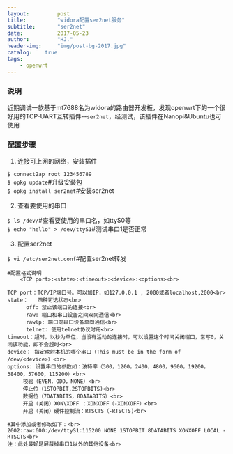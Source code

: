 ```yaml
---
layout:         post
title:          "widora配置ser2net服务"
subtitle:       "ser2net"
date:           2017-05-23 
author:         "HJ."
header-img:     "img/post-bg-2017.jpg"
catalog:    true
tags:
    - openwrt
---
```


### 说明

近期调试一款基于mt7688名为widora的路由器开发板，发现openwrt下的一个很好用的TCP-UART互转插件--`ser2net`，经测试，该插件在Nanopi&Ubuntu也可使用

### 配置步骤

1. 连接可上网的网络，安装插件

`$ connect2ap root 123456789`   
`$ opkg update`#升级安装包  
`$ opkg install ser2net`#安装ser2net 

2. 查看要使用的串口

`$ ls /dev/`#查看要使用的串口名，如ttyS0等 <br>`$ echo "hello" > /dev/ttyS1`#测试串口1是否正常		

3. 配置ser2net

`$ vi /etc/ser2net.conf`#配置ser2net转发	

```
#配置格式说明
	<TCP port>:<state>:<timeout>:<device>:<options><br>

TCP port：TCP/IP端口号。可以加IP，如127.0.0.1 , 2000或者localhost,2000<br>
state：   四种可选状态<br>
	  off: 禁止该端口的连接<br>
	  raw: 端口和串口设备之间双向通信<br>
	  rawlp: 端口向串口设备单向通信<br>
	  telnet: 使用telnet协议时用<br>
timeout：超时，以秒为单位，当没有活动的连接时，可以设置这个时间关闭端口，常写0，关闭该功能，即不会超时<br>
device： 指定映射本机的哪个串口（This must be in the form of /dev/<device>）<br>
options: 设置串口的参数如：波特率（300，1200，2400，4800，9600，19200，38400，57600，115200）<br>
	 校验（EVEN，ODD，NONE）<br>
	 停止位（1STOPBIT,2STOPBITS)<br>
	 数据位（7DATABITS，8DATABITS）<br>
	 开启（关闭）XON\XOFF ：XONXOFF（-XONXOFF）<br>
	 开启（关闭）硬件控制流：RTSCTS（-RTSCTS)<br>

#其中添加或者修改如下：<br>
2002:raw:600:/dev/ttyS1:115200 NONE 1STOPBIT 8DATABITS XONXOFF LOCAL -RTSCTS<br>
注：此处最好是屏蔽掉串口1以外的其他设备<br>
```

